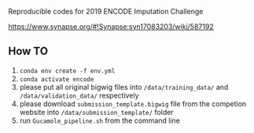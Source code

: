 Reproducible codes for 2019 ENCODE Imputation Challenge

https://www.synapse.org/#!Synapse:syn17083203/wiki/587192

## How TO

1. ```conda env create -f env.yml```
2. ```conda activate encode```
3. please put all original bigwig files into `/data/training_data/` and `/data/validation_data/` respectively
4. please download `submission_template.bigwig` file from the competion website into `/data/submission_template/` folder
5. run `Gucamole_pipeline.sh` from the command line